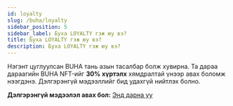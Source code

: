 ```yaml
---
id: loyalty
slug: /buha/loyalty
sidebar_position: 5
sidebar_label: Буха LOYALTY гэж юу вэ?
title: Буха LOYALTY гэж юу вэ?
description: Буха LOYALTY гэж юу вэ?
---
```

Нэгэнт цуглуулсан BUHА тань азын тасалбар болж хувирна. 
Та дараа дараагийн BUHA NFT-ийг **30% хүртэлх** хямдралтай үнээр авах боломж нээгдэнэ.
Дэлгэрэнгүй мэдээллийг бид удахгүй нийтлэх болно.

**Дэлгэрэнгүй мэдээлэл авах бол:** [Энд дарна уу](https://www.buha.mn/nft#roadmap)
